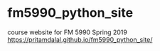 # fm5990_python_site
course website for FM 5990 Spring 2019 https://pritamdalal.github.io/fm5990_python_site/
